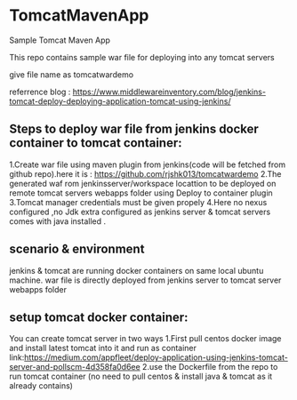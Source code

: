 # TomcatMavenApp
Sample Tomcat Maven App


This repo contains sample war file for deploying into any tomcat servers 

give file name as tomcatwardemo

referrence blog : https://www.middlewareinventory.com/blog/jenkins-tomcat-deploy-deploying-application-tomcat-using-jenkins/

Steps to deploy war file from jenkins docker container  to tomcat container:
-----------------------------------------------------------------------------
1.Create war file using maven plugin from jenkins(code will be fetched from github repo).here it is : https://github.com/rjshk013/tomcatwardemo
2.The generated waf rom jenkinsserver/workspace locattion to be deployed on remote tomcat servers webapps folder using Deploy to container plugin
3.Tomcat manager credentials must be given propely
4.Here no nexus configured ,no Jdk extra configured as jenkins server  & tomcat servers comes with java installed .

scenario & environment
------------------------
jenkins & tomcat are running docker containers on same local ubuntu machine.
war file is directly deployed from jenkins server to tomcat server webapps folder

setup tomcat docker container:
-----------------------------

You can create tomcat server in two ways 
1.First pull centos docker image and install latest tomcat into it and run as container
link:https://medium.com/appfleet/deploy-application-using-jenkins-tomcat-server-and-pollscm-4d358fa0d6ee
2.use the Dockerfile from the repo to run tomcat container (no need to pull centos & install java & tomcat as it already contains)
